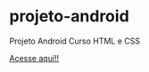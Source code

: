 # projeto-android

Projeto Android Curso HTML e CSS

<a href="https://igor219.github.io/projeto-android/" target="_blank">Acesse aqui!!</a> 

